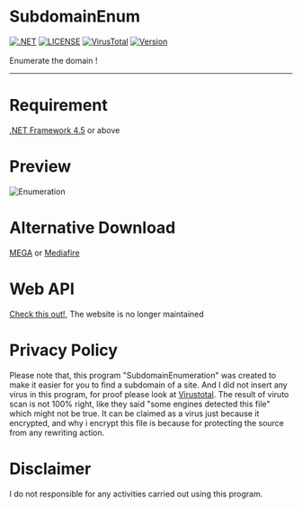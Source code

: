 # SubdomainEnum
[![.NET](https://img.shields.io/badge/.NET-%3E=%204.5-blue.svg)](https://www.microsoft.com/en-us/download/details.aspx?id=30653) [![LICENSE](https://img.shields.io/github/license/GoogleX133/SubdomainEnum.svg)](https://github.com/GoogleX133/SubdomainEnum/blob/master/LICENSE) [![VirusTotal](https://img.shields.io/badge/virustotal-8%2F72-green.svg)](https://www.virustotal.com/gui/file/542416124e1741db44be6b1720f617665afed0552bb6dda72f6889e52ef14cca/detection) [![Version](https://img.shields.io/badge/release-2.6-1bbc30.svg)](https://github.com/GoogleX133/SubdomainEnum/releases/tag/2.7)<br><br>
Enumerate the domain !

----

# Requirement
[.NET Framework 4.5](https://www.microsoft.com/en-us/download/details.aspx?id=30653) or above

# Preview
![Enumeration](https://image.prntscr.com/image/LxkDKa_aT8_wugmYoxn9nw.png)

# Alternative Download
[MEGA](https://mega.nz/#F!eUFgTaLQ!_sUf3tEfdovZbi7DoVFVkA) or [Mediafire](http://www.mediafire.com/folder/0aka2u2t25e9g/SubdomainEnum)

# Web API
[Check this out!](https://subenum.herokuapp.com/), The website is no longer maintained

# Privacy Policy
Please note that, this program "SubdomainEnumeration" was created to make it easier for you to find a subdomain of a site. And I did not insert any virus in this program, for proof please look at [Virustotal](https://www.virustotal.com/gui/file/542416124e1741db44be6b1720f617665afed0552bb6dda72f6889e52ef14cca/detection). The result of viruto scan is not 100% right, like they said "some engines detected this file" which might not be true. It can be claimed as a virus just because it encrypted, and why i encrypt this file is because for protecting the source from any rewriting action.

# Disclaimer
I do not responsible for any activities carried out using this program.
